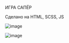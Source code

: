 ИГРА САПЁР

Сделано на HTML, SCSS, JS

![image](https://github.com/podobaAlex/podobaAlex.github.io/assets/98261570/e0835539-96e7-4902-8da9-e30517461a24)

![image](https://github.com/podobaAlex/podobaAlex.github.io/assets/98261570/e674fe2b-7c80-410f-b924-2b49ec4d8e39)
